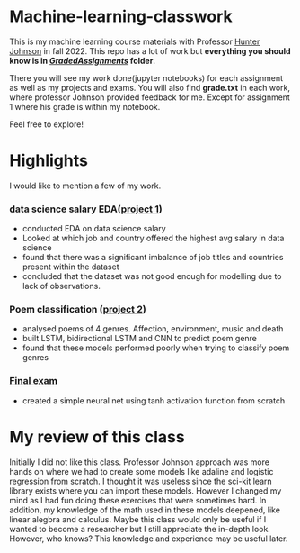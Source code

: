 # Machine-learning-classwork
This is my machine learning course materials with Professor [Hunter Johnson](https://www.linkedin.com/in/hunter-johnson-5114488/) in fall 2022.
This repo has a lot of work but **everything you should know is in [_GradedAssignments_](GradedAssignments) folder**. 

There you will see my work done(jupyter notebooks) for each assignment as well as my projects and exams. You will also find **grade.txt** in each work, where professor Johnson provided feedback for me. Except for assignment 1 where his grade is within my notebook.

Feel free to explore!

# Highlights
I would like to mention a few of my work.
### data science salary EDA([project 1](GradedAssignments/Proj1)) 
* conducted EDA on data science salary
* Looked at which job and country offered the highest avg salary in data science
* found that there was a significant imbalance of job titles and countries present within the dataset
* concluded that the dataset was not good enough for modelling due to lack of observations.
### Poem classification ([project 2](GradedAssignments/Project2))
* analysed poems of 4 genres. Affection, environment, music and death
* built LSTM, bidirectional LSTM and CNN to predict poem genre
* found that these models performed poorly when trying to classify poem genres
### [Final exam](GradedAssignments/FinalExam) 
* created a simple neural net using tanh activation function from scratch


# My review of this class
Initially I did not like this class. Professor Johnson approach was more hands on where we had to create some models like adaline and logistic regression from scratch. I thought it was useless since
the sci-kit learn library exists where you can import these models. However I changed my mind as I had fun doing these exercises that were sometimes hard. In addition, my knowledge of the math used in these models deepened, like linear alegbra and calculus. Maybe this class would only be useful if I wanted to become a researcher but I still appreciate the in-depth look. 
However, who knows? This knowledge and experience may be useful later.
